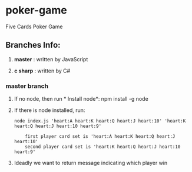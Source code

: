 # poker-game
Five Cards Poker Game

## Branches Info:

1. **master** : written by JavaScript


2. **c sharp** : written by C#


### master branch

1. If no node, then run * Install node*:  npm install -g node

2. If there is node installed, run:
      
      ```
      node index.js 'heart:A heart:K heart:Q heart:J heart:10' 'heart:K heart:Q heart:J heart:10 heart:9'
      
          first player card set is 'heart:A heart:K heart:Q heart:J heart:10'
          second player card set is 'heart:K heart:Q heart:J heart:10 heart:9'
      ```




3. Ideadly we want to return message indicating which player win
